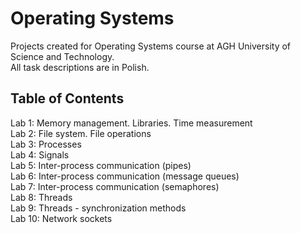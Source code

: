 # Operating Systems

Projects created for Operating Systems course at AGH University of Science and Technology.  
All task descriptions are in Polish.

## Table of Contents

Lab 1: Memory management. Libraries. Time measurement  
Lab 2: File system. File operations  
Lab 3: Processes  
Lab 4: Signals  
Lab 5: Inter-process communication (pipes)  
Lab 6: Inter-process communication (message queues)  
Lab 7: Inter-process communication (semaphores)  
Lab 8: Threads  
Lab 9: Threads - synchronization methods  
Lab 10: Network sockets  

